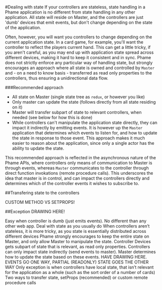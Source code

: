 #Dealing with state
If your controllers are stateless, state handling in a Phame application is no different from state handling in any other application. All state will reside on Master, and the controllers are just 'dumb' devices that emit events, but don't change depending on the state of the application.

Often, however, you will want you controllers to change depending on the current application state. In a card game, for example, you'll want the controller to reflect the players current hand. This can get a little tricky, if you aren't careful, as you may end up with application state spread across different devices, making it hard to keep it consistent and in sync. Phame does not strictly enforce any particular way of handling state, but strongly encourages an approach where all state is owned and controlled by `Master` and - on a need to know basis - transferred as read only properties to the controllers, thus ensuring a unidirectional data flow.



###Recommended approach

* All state on Master (single state tree as `redux`, or however you like)
* Only master can update the state (follows directly from all state residing on it)
* Master will transfer subpart of state to relevant controllers, when needed (see below for how this is done)
* While controllers can't manipulate the application state directly, they can impact it indirectly by emitting events. It is however up the `Master` application that determines which events to listen for, and how to update the state in response to those event. This approach makes it much easier to reason about the application, since only a single actor has the ability to update the state.


This recommended approach is reflected in the asynchronous nature of the Phame APIs, where controllers only means of communication to Master is through events, whereas `Master` communicates to the controller through direct function invokations (remote procedure calls). This underscores the idea that master is in control, and can impact the controllers directly and determines which of the controller events it wishes to subscribe to.



##Transfering state to the controllers

CUSTOM METHOD VS SETPROPS!



##Exception
DRAWING HERE!



Easy when controller is dumb (just emits events). No different than any other web app. Deal with state as you usually do
When controllers aren’t stateless, it is more tricky, as you state is essentially distributed across different devices
Phame strongly encourages to keep the entire state on Master, and only allow Master to manipulate the state. Controller Devices gets subpart of state that is relevant, as read only properties. Controllers can only impact state indirectly (send events to master). Master determines how to update the state based on these events.
HAVE DRAWING HERE. EVENTS GO ONE WAY, PARTIAL (READONLY) STATE GOES THE OTHER WAY
Only exception is when controllers have local state, that isn’t relevant for the application as a whole (such as the sort order of a number of cards)
Two ways to transfer state, setProps (recommended) or custom remote procedure calls